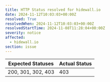 ```yaml
---
title: HTTP Status resolved for hidewall.io
date: 2024-11-12T10:03:03+00:00Z
resolved: True
resolvedWhen: 2024-11-12T10:03:03+00:00Z
resolvedStartTime: 2024-11-08T11:28:04+00:00Z
severity: notice
affected:
  - hidewall.io
section: issue
---
```


| Expected Statuses | Actual Status  |
|-------------------|----------------|
| 200, 301, 302, 403 | 403 |
